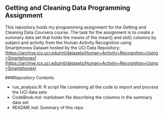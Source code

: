 ## Getting and Cleaning Data Programming Assignment

This repository holds my programming assignment for the Getting and Cleaning Data Coursera course. The task for the assignment is to create a summary data set that holds the means of the mean() and std() columns by subject and activity from the Human Activity Recognition using Smartphones Dataset hosted by the UCI Data Repository: [https://archive.ics.uci.edu/ml/datasets/Human+Activity+Recognition+Using+Smartphones](https://archive.ics.uci.edu/ml/datasets/Human+Activity+Recognition+Using+Smartphones)

###Repository Contents

- run_analysis.R: R script file containing all the code to import and process the UCI data sets
- CodeBook.md: markdown file describing the columns in the summary data set
- README.md: Summary of this repo




